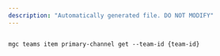 ```yaml
---
description: "Automatically generated file. DO NOT MODIFY"
---
```


```cli

mgc teams item primary-channel get --team-id {team-id}

```